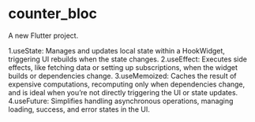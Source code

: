# counter_bloc

A new Flutter project.

1.useState: Manages and updates local state within a HookWidget, triggering UI rebuilds when the state changes.
2.useEffect: Executes side effects, like fetching data or setting up subscriptions, when the widget builds or dependencies change.
3.useMemoized: Caches the result of expensive computations, recomputing only when dependencies change, and is ideal when you’re not directly triggering the UI or state updates.
4.useFuture: Simplifies handling asynchronous operations, managing loading, success, and error states in the UI.